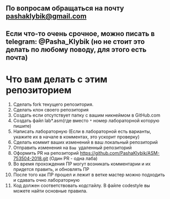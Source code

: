 ## По вопросам обращаться на почту pashaklybik@gmail.com
## Если что-то очень срочное, можно писать в telegram: @Pasha_Klybik (но не стоит это делать по любому поводу, для этого есть почта)

# Что вам делать с этим репозиторием

1. Сделать fork текущего репозитория.
2. Сделать клон своего репозитория
3. Создать если отсутствует папку с вашим никнеймом в GitHub.com
4. Создать файл lab*.asm(где вместо `*` номер лабораторной которую пишите)
5. Написать лабораторную (Если в лабораторной есть варианты, укажите их в начале в комментах, это ускорит проверку)
6. Сделать коммит ваших изменений в ваш локальный репозиторий
7. Отправить изменения на `Ваш `удаленный репозиторий
8. Оформить PR на репозиторий https://github.com/PashaKlybik/ASM-753504-2018.git (Один PR - одна лаба)
9. Во время прохождения ПР могут возникать комментарии и их придется править, и обновлять ПР
10. После того как ПР прошел и лежит в ветке мастер можно подходить и сдавать очно лабораторную
11. Код должен соответствовать кодстайлу. В файле codestyle вы можете найти основные правила.
